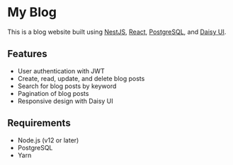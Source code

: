 # My Blog

This is a blog website built using [NestJS](https://nestjs.com), [React](https://reactjs.org), [PostgreSQL](https://www.postgresql.org), and [Daisy UI](https://daisyui.com/).

## Features

- User authentication with JWT
- Create, read, update, and delete blog posts
- Search for blog posts by keyword
- Pagination of blog posts
- Responsive design with Daisy UI

## Requirements

- Node.js (v12 or later)
- PostgreSQL
- Yarn
